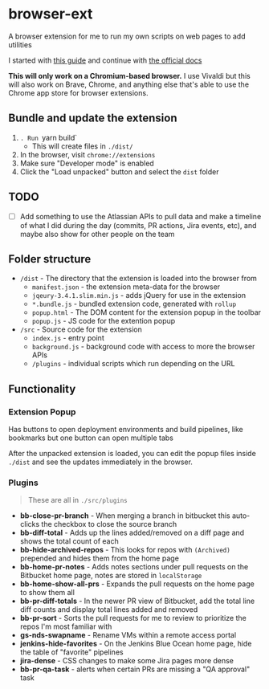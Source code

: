 # browser-ext

A browser extension for me to run my own scripts on web pages to add utilities

I started with [this guide](https://thoughtbot.com/blog/how-to-make-a-chrome-extension) and continue with [the official docs](https://developer.chrome.com/docs/extensions/mv3/)

**This will only work on a Chromium-based browser.** I use Vivaldi but this will also work on Brave, Chrome, and anything else that's able to use the Chrome app store for browser extensions.

## Bundle and update the extension

1. `. Run `yarn build`
    - This will create files in `./dist/`
2. In the browser, visit `chrome://extensions`
3. Make sure "Developer mode" is enabled
4. Click the "Load unpacked" button and select the `dist` folder

## TODO

- [ ] Add something to use the Atlassian APIs to pull data and make a timeline of what I did during the day (commits, PR actions, Jira events, etc), and maybe also show for other people on the team

## Folder structure

* `/dist` - The directory that the extension is loaded into the browser from
    * `manifest.json` - the extension meta-data for the browser
    * `jqeury-3.4.1.slim.min.js` - adds jQuery for use in the extension
    * `*.bundle.js` - bundled extension code, generated with `rollup`
    * `popup.html` - The DOM content for the extension popup in the toolbar
    * `popup.js` - JS code for the extention popup
* `/src` - Source code for the extension
    * `index.js` - entry point
    * `background.js` - background code with access to more the browser APIs
    * `/plugins` - individual scripts which run depending on the URL

## Functionality

### Extension Popup

Has buttons to open deployment environments and build pipelines, like bookmarks but one button can open multiple tabs

After the unpacked extension is loaded, you can edit the popup files inside `./dist` and see the updates immediately in the browser.

### Plugins

> These are all in `./src/plugins`

- **bb-close-pr-branch** - When merging a branch in bitbucket this auto-clicks the checkbox to close the source branch
- **bb-diff-total** - Adds up the lines added/removed on a diff page and shows the total count of each
- **bb-hide-archived-repos** - This looks for repos with `(Archived)` prepended and hides them from the home page
- **bb-home-pr-notes** - Adds notes sections under pull requests on the Bitbucket home page, notes are stored in `localStorage`
- **bb-home-show-all-prs** - Expands the pull requests on the home page to show them all
- **bb-pr-diff-totals** - In the newer PR view of Bitbucket, add the total line diff counts and display total lines added and removed
- **bb-pr-sort** - Sorts the pull requests for me to review to prioritize the repos I'm most familiar with
- **gs-nds-swapname** - Rename VMs within a remote access portal
- **jenkins-hide-favorites** - On the Jenkins Blue Ocean home page, hide the table of "favorite" pipelines
- **jira-dense** - CSS changes to make some Jira pages more dense
- **bb-pr-qa-task** - alerts when certain PRs are missing a "QA approval" task
